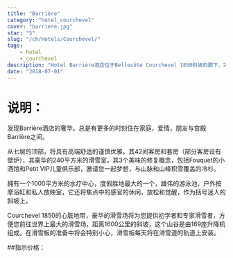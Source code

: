 ```yaml
---
title: "Barrière"
category: "hotel_courchevel"
cover: "barriere.jpg"
star: "5"
slug: "/ch/Hotels/Courchevel/"
tags:
    - hotel
    - courchevel
description: "Hotel Barrière酒店位于Bellecôte Courchevel 1850斜坡的脚下，完美结合了高山传统与山体建筑和卓越的Barrière专业技术."
date: "2018-07-01" 
---
```


# 说明：
发现Barrière酒店的奢华。总是有更多的时刻住在家庭，爱情，朋友与宫殿Barrière之间。

从七层的顶部，将具有高端舒适的谨慎优雅。其42间客房和套房（部分客房设有壁炉），其豪华的240平方米的滑雪室，其3个美味的修复概念，包括Fouquet的小酒馆和Petit VIP儿童俱乐部，邀请您一起梦想，与山脉和山峰积雪覆盖的冷杉。

拥有一个1000平方米的水疗中心，度假胜地最大的一个，雄伟的游泳池，户外按摩浴缸和私人放映室，它还将焦点中的感官的休闲，放松和觉醒，作为括号迷人的斜坡上。

Courchevel 1850的心脏地带，豪华的滑雪场将为您提供初学者和专家滑雪者，方便您前往世界上最大的滑雪场，距离1600公里的斜坡，这个山谷是由169座升降机组成。在滑雪板的准备中将会特别小心，滑雪板每天将在滑雪道的轨道上安装。
 

##指示价格：
